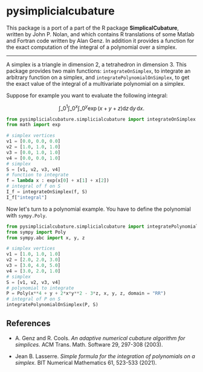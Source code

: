 # pysimplicialcubature

This package is a port of a part of the R package **SimplicalCubature**, 
written by John P. Nolan, and which contains R translations of 
some Matlab and Fortran code written by Alan Genz. In addition it 
provides a function for the exact computation of the integral of a 
polynomial over a simplex.

___

A simplex is a triangle in dimension 2, a tetrahedron in dimension 3. 
This package provides two main functions: `integrateOnSimplex`, to integrate 
an arbitrary function on a simplex, and `integratePolynomialOnSimplex`, to 
get the exact value of the integral of a multivariate polynomial on a 
simplex.

Suppose for example you want to evaluate the following integral:

$$\int\_0^1\int\_0^x\int\_0^y \exp(x + y + z) \text{d}z\,\text{d}y\,\text{d}x.$$

```python
from pysimplicialcubature.simplicialcubature import integrateOnSimplex
from math import exp

# simplex vertices
v1 = [0.0, 0.0, 0.0] 
v2 = [1.0, 1.0, 1.0] 
v3 = [0.0, 1.0, 1.0] 
v4 = [0.0, 0.0, 1.0]
# simplex
S = [v1, v2, v3, v4]
# function to integrate
f = lambda x : exp(x[0] + x[1] + x[2])
# integral of f on S
I_f = integrateOnSimplex(f, S)
I_f["integral"]
```

Now let's turn to a polynomial example. You have to define the polynomial with 
`sympy.Poly`.

```python
from pysimplicialcubature.simplicialcubature import integratePolynomialOnSimplex
from sympy import Poly
from sympy.abc import x, y, z

# simplex vertices
v1 = [1.0, 1.0, 1.0] 
v2 = [2.0, 2.0, 3.0] 
v3 = [3.0, 4.0, 5.0] 
v4 = [3.0, 2.0, 1.0]
# simplex
S = [v1, v2, v3, v4]
# polynomial to integrate
P = Poly(x**4 + y + 2*x*y**2 - 3*z, x, y, z, domain = "RR")
# integral of P on S
integratePolynomialOnSimplex(P, S)
```


## References

- A. Genz and R. Cools. 
*An adaptive numerical cubature algorithm for simplices.* 
ACM Trans. Math. Software 29, 297-308 (2003).

- Jean B. Lasserre.
*Simple formula for the integration of polynomials on a simplex.* 
BIT Numerical Mathematics 61, 523-533 (2021).